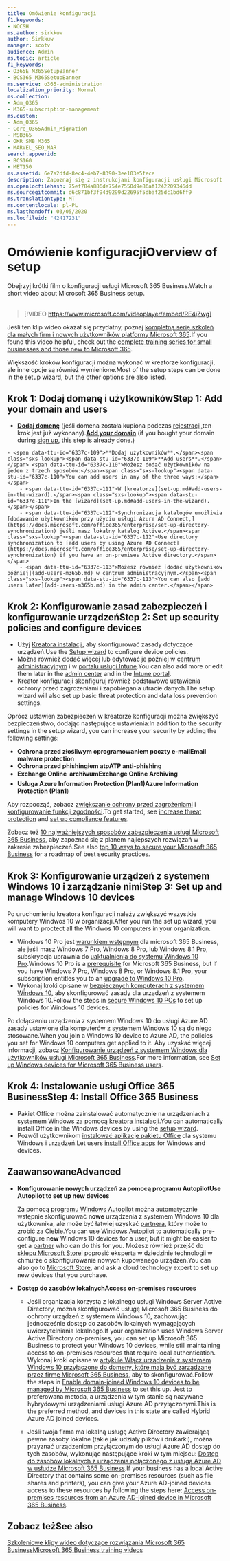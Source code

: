 ```yaml
---
title: Omówienie konfiguracji
f1.keywords:
- NOCSH
ms.author: sirkkuw
author: Sirkkuw
manager: scotv
audience: Admin
ms.topic: article
f1_keywords:
- O365E_M365SetupBanner
- BCS365_M365SetupBanner
ms.service: o365-administration
localization_priority: Normal
ms.collection:
- Adm_O365
- M365-subscription-management
ms.custom:
- Adm_O365
- Core_O365Admin_Migration
- MSB365
- OKR_SMB_M365
- MARVEL_SEO_MAR
search.appverid:
- BCS160
- MET150
ms.assetid: 6e7a2dfd-8ec4-4eb7-8390-3ee103e5fece
description: Zapoznaj się z instrukcjami konfiguracji usługi Microsoft 365 Business, od subskrypcji po dodawanie domeny i użytkowników, po konfigurowanie zasad zabezpieczeń i nie tylko.
ms.openlocfilehash: 75ef784a886de754e7550d9e86af1242209346dd
ms.sourcegitcommit: d6c871bf3f94d9299d22695f5dbaf25dc1bd6ff9
ms.translationtype: MT
ms.contentlocale: pl-PL
ms.lasthandoff: 03/05/2020
ms.locfileid: "42417231"
---
```

# <a name="overview-of-setup"></a><span data-ttu-id="6337c-103">Omówienie konfiguracji</span><span class="sxs-lookup"><span data-stu-id="6337c-103">Overview of setup</span></span>

<span data-ttu-id="6337c-104">Obejrzyj krótki film o konfiguracji usługi Microsoft 365 Business.</span><span class="sxs-lookup"><span data-stu-id="6337c-104">Watch a short video about Microsoft 365 Business setup.</span></span><br><br>

> [!VIDEO https://www.microsoft.com/videoplayer/embed/RE4jZwg] 

<span data-ttu-id="6337c-105">Jeśli ten klip wideo okazał się przydatny, poznaj [kompletną serię szkoleń dla małych firm i nowych użytkowników platformy Microsoft 365](https://support.office.com/article/6ab4bbcd-79cf-4000-a0bd-d42ce4d12816).</span><span class="sxs-lookup"><span data-stu-id="6337c-105">If you found this video helpful, check out the [complete training series for small businesses and those new to Microsoft 365](https://support.office.com/article/6ab4bbcd-79cf-4000-a0bd-d42ce4d12816).</span></span>

<span data-ttu-id="6337c-106">Większość kroków konfiguracji można wykonać w kreatorze konfiguracji, ale inne opcje są również wymienione.</span><span class="sxs-lookup"><span data-stu-id="6337c-106">Most of the setup steps can be done in the setup wizard, but the other options are also listed.</span></span>

## <a name="step-1-add-your-domain-and-users"></a><span data-ttu-id="6337c-107">Krok 1: Dodaj domenę i użytkowników</span><span class="sxs-lookup"><span data-stu-id="6337c-107">Step 1: Add your domain and users</span></span>

   - <span data-ttu-id="6337c-108">**[Dodaj domenę](set-up.md#add-your-domain-to-personalize-sign-in)** (jeśli domena została kupiona podczas [rejestracji,](sign-up.md)ten krok jest już wykonany).</span><span class="sxs-lookup"><span data-stu-id="6337c-108">**[Add your domain](set-up.md#add-your-domain-to-personalize-sign-in)** (if you bought your domain during [sign up](sign-up.md), this step is already done.)</span></span>

    - <span data-ttu-id="6337c-109">**Dodaj użytkowników**.</span><span class="sxs-lookup"><span data-stu-id="6337c-109">**Add users**.</span></span> <span data-ttu-id="6337c-110">Możesz dodać użytkowników na jeden z trzech sposobów:</span><span class="sxs-lookup"><span data-stu-id="6337c-110">You can add users in any of the three ways:</span></span>
        - <span data-ttu-id="6337c-111">W [kreatorze](set-up.md#add-users-in-the-wizard).</span><span class="sxs-lookup"><span data-stu-id="6337c-111">In the [wizard](set-up.md#add-users-in-the-wizard).</span></span>
        - <span data-ttu-id="6337c-112">Synchronizacja katalogów umożliwia [dodawanie użytkowników przy użyciu usługi Azure AD Connect,](https://docs.microsoft.com/office365/enterprise/set-up-directory-synchronization) jeśli masz lokalny katalog Active.</span><span class="sxs-lookup"><span data-stu-id="6337c-112">Use directory synchronization to [add users by using Azure AD Connect](https://docs.microsoft.com/office365/enterprise/set-up-directory-synchronization) if you have an on-premises Active directory.</span></span>
        - <span data-ttu-id="6337c-113">Możesz również [dodać użytkowników później](add-users-m365b.md) w centrum administracyjnym.</span><span class="sxs-lookup"><span data-stu-id="6337c-113">You can also [add users later](add-users-m365b.md) in the admin center.</span></span>
## <a name="step-2-set-up-security-policies-and-configure-devices"></a><span data-ttu-id="6337c-114">Krok 2: Konfigurowanie zasad zabezpieczeń i konfigurowanie urządzeń</span><span class="sxs-lookup"><span data-stu-id="6337c-114">Step 2: Set up security policies and configure devices</span></span> 

  - <span data-ttu-id="6337c-115">Użyj [Kreatora instalacji,](set-up.md#protect-your-organization) aby skonfigurować zasady dotyczące urządzeń.</span><span class="sxs-lookup"><span data-stu-id="6337c-115">Use the [Setup wizard](set-up.md#protect-your-organization) to configure device policies.</span></span> 
  - <span data-ttu-id="6337c-116">Można również dodać więcej lub edytować je później w [centrum administracyjnym](view-policies-and-devices.md) i w [portalu usługi Intune](https://docs.microsoft.com/intune/tutorial-walkthrough-intune-portal).</span><span class="sxs-lookup"><span data-stu-id="6337c-116">You can also add more or edit them later in the [admin center](view-policies-and-devices.md) and in the [Intune portal](https://docs.microsoft.com/intune/tutorial-walkthrough-intune-portal).</span></span>
  - <span data-ttu-id="6337c-117">Kreator konfiguracji skonfiguruj również podstawowe ustawienia ochrony przed zagrożeniami i zapobiegania utracie danych.</span><span class="sxs-lookup"><span data-stu-id="6337c-117">The setup wizard will also set up basic threat protection and data loss prevention settings.</span></span>
  
  <span data-ttu-id="6337c-118">Oprócz ustawień zabezpieczeń w kreatorze konfiguracji można zwiększyć bezpieczeństwo, dodając następujące ustawienia:</span><span class="sxs-lookup"><span data-stu-id="6337c-118">In addition to the security settings in the setup wizard, you can increase your security by adding the following settings:</span></span>

- <span data-ttu-id="6337c-119">**Ochrona przed złośliwym oprogramowaniem poczty e-mail**</span><span class="sxs-lookup"><span data-stu-id="6337c-119">**Email malware protection**</span></span>
- <span data-ttu-id="6337c-120">**Ochrona przed phishingiem atp**</span><span class="sxs-lookup"><span data-stu-id="6337c-120">**ATP anti-phishing**</span></span>
- <span data-ttu-id="6337c-121">**Exchange Online  archiwum**</span><span class="sxs-lookup"><span data-stu-id="6337c-121">**Exchange Online Archiving**</span></span>
- <span data-ttu-id="6337c-122">**Usługa Azure Information Protection (Plan1)**</span><span class="sxs-lookup"><span data-stu-id="6337c-122">**Azure Information Protection (Plan1**)</span></span>

<span data-ttu-id="6337c-123">Aby rozpocząć, zobacz [zwiększanie ochrony przed zagrożeniami](increase-threat-protection.md) i [konfigurowanie funkcji zgodności](set-up-compliance.md).</span><span class="sxs-lookup"><span data-stu-id="6337c-123">To get started, see [increase threat protection](increase-threat-protection.md) and [set up compliance features](set-up-compliance.md).</span></span>

<span data-ttu-id="6337c-124">Zobacz też [10 najważniejszych sposobów zabezpieczenia usługi Microsoft 365 Business,](https://docs.microsoft.com/office365/admin/security-and-compliance/secure-your-business-data) aby zapoznać się z planem najlepszych rozwiązań w zakresie zabezpieczeń.</span><span class="sxs-lookup"><span data-stu-id="6337c-124">See also [top 10 ways to secure your Microsoft 365 Business](https://docs.microsoft.com/office365/admin/security-and-compliance/secure-your-business-data) for a roadmap of best security practices.</span></span>

## <a name="step-3-set-up-and-manage-windows-10-devices"></a><span data-ttu-id="6337c-125">Krok 3: Konfigurowanie urządzeń z systemem Windows 10 i zarządzanie nimi</span><span class="sxs-lookup"><span data-stu-id="6337c-125">Step 3: Set up and manage Windows 10 devices</span></span>

<span data-ttu-id="6337c-126">Po uruchomieniu kreatora konfiguracji należy zwiększyć wszystkie komputery Windwos 10 w organizacji.</span><span class="sxs-lookup"><span data-stu-id="6337c-126">After you run the set up wizard, you will want to proctect all the Windwos 10 computers in your organization.</span></span>
  
- <span data-ttu-id="6337c-127">Windows 10 Pro jest [warunkiem wstępnym](pre-requisites-for-data-protection.md) dla microsoft 365 Business, ale jeśli masz Windows 7 Pro, Windows 8 Pro, lub Windows 8.1 Pro, subskrypcja uprawnia do [uaktualnienia do systemu Windows 10 Pro](https://docs.microsoft.com/microsoft-365/business/upgrade-to-windows-pro-creators-update).</span><span class="sxs-lookup"><span data-stu-id="6337c-127">Windows 10 Pro is a [prerequisite](pre-requisites-for-data-protection.md) for Microsoft 365 Business, but if you have Windows 7 Pro, Windows 8 Pro, or Windows 8.1 Pro, your subscription entitles you to an [upgrade to  Windows 10 Pro](https://docs.microsoft.com/microsoft-365/business/upgrade-to-windows-pro-creators-update).</span></span>
- <span data-ttu-id="6337c-128">Wykonaj kroki opisane w [bezpiecznych komputerach z systemem Windows 10,](secure-win-10-pcs.md) aby skonfigurować zasady dla urządzeń z systemem Windows 10.</span><span class="sxs-lookup"><span data-stu-id="6337c-128">Follow the steps in [secure Windows 10 PCs](secure-win-10-pcs.md) to set up policies for Windows 10 devices.</span></span>

<span data-ttu-id="6337c-129">Po dołączeniu urządzenia z systemem Windows 10 do usługi Azure AD zasady ustawione dla komputerów z systemem Windows 10 są do niego stosowane.</span><span class="sxs-lookup"><span data-stu-id="6337c-129">When you join a Windows 10 device to Azure AD, the policies you set for Windows 10 computers get applied to it.</span></span> <span data-ttu-id="6337c-130">Aby uzyskać więcej informacji, zobacz [Konfigurowanie urządzeń z systemem Windows dla użytkowników usługi Microsoft 365 Business](set-up-windows-devices.md).</span><span class="sxs-lookup"><span data-stu-id="6337c-130">For more information, see [Set up Windows devices for Microsoft 365 Business users](set-up-windows-devices.md).</span></span>

## <a name="step-4-install-office-365-business"></a><span data-ttu-id="6337c-131">Krok 4: Instalowanie usługi Office 365 Business</span><span class="sxs-lookup"><span data-stu-id="6337c-131">Step 4: Install Office 365 Business</span></span>
- <span data-ttu-id="6337c-132">Pakiet Office można zainstalować automatycznie na urządzeniach z systemem Windows za pomocą [kreatora instalacji](set-up.md#deploy-office-365-client-apps).</span><span class="sxs-lookup"><span data-stu-id="6337c-132">You can automatically install Office in the Windows devices by using the [setup wizard](set-up.md#deploy-office-365-client-apps).</span></span>
- <span data-ttu-id="6337c-133">Pozwól użytkownikom [instalować aplikacje pakietu Office](https://docs.microsoft.com/office365/admin/setup/install-applications) dla systemu Windows i urządzeń.</span><span class="sxs-lookup"><span data-stu-id="6337c-133">Let users [install Office apps](https://docs.microsoft.com/office365/admin/setup/install-applications) for Windows and devices.</span></span>
     
## <a name="advanced"></a><span data-ttu-id="6337c-134">Zaawansowane</span><span class="sxs-lookup"><span data-stu-id="6337c-134">Advanced</span></span>
- <span data-ttu-id="6337c-135">**Konfigurowanie nowych urządzeń za pomocą programu Autopilot**</span><span class="sxs-lookup"><span data-stu-id="6337c-135">**Use Autopilot to set up new devices**</span></span>
            
     <span data-ttu-id="6337c-136">Za pomocą [programu Windows Autopilot](add-autopilot-devices-and-profile.md) można automatycznie wstępnie skonfigurować **nowe** urządzenia z systemem Windows 10 dla użytkownika, ale może być łatwiej uzyskać [partnera,](https://www.microsoft.com/solution-providers/search) który może to zrobić za Ciebie.</span><span class="sxs-lookup"><span data-stu-id="6337c-136">You can use [Windows Autopilot](add-autopilot-devices-and-profile.md) to automatically pre-configure **new** Windows 10 devices for a user, but it might be easier to get a [partner](https://www.microsoft.com/solution-providers/search) who can do this for you.</span></span> <span data-ttu-id="6337c-137">Możesz również przejść do [sklepu Microsoft Store](https://go.microsoft.com/fwlink/?linkid=874598)i poprosić eksperta w dziedzinie technologii w chmurze o skonfigurowanie nowych kupowanego urządzeń.</span><span class="sxs-lookup"><span data-stu-id="6337c-137">You can also go to [Microsoft Store](https://go.microsoft.com/fwlink/?linkid=874598), and ask a cloud technology expert to set up new devices that you purchase.</span></span>

- <span data-ttu-id="6337c-138">**Dostęp do zasobów lokalnych**</span><span class="sxs-lookup"><span data-stu-id="6337c-138">**Access on-premises resources**</span></span>

     - <span data-ttu-id="6337c-139">Jeśli organizacja korzysta z lokalnego usługi Windows Server Active Directory, można skonfigurować usługę Microsoft 365 Business do ochrony urządzeń z systemem Windows 10, zachowując jednocześnie dostęp do zasobów lokalnych wymagających uwierzytelniania lokalnego.</span><span class="sxs-lookup"><span data-stu-id="6337c-139">If your organization uses Windows Server Active Directory on-premises, you can set up Microsoft 365 Business to protect your Windows 10 devices, while still maintaining access to on-premises resources that require local authentication.</span></span> <span data-ttu-id="6337c-140">Wykonaj kroki opisane w [artykule Włącz urządzenia z systemem Windows 10 przyłączone do domeny, które mają być zarządzane przez firmę Microsoft 365 Business,](manage-windows-devices.md) aby to skonfigurować.</span><span class="sxs-lookup"><span data-stu-id="6337c-140">Follow the steps in [Enable domain-joined Windows 10 devices to be managed by Microsoft 365 Business](manage-windows-devices.md) to set this up.</span></span> <span data-ttu-id="6337c-141">Jest to preferowana metoda, a urządzenia w tym stanie są nazywane hybrydowymi urządzeniami usługi Azure AD przyłączonymi.</span><span class="sxs-lookup"><span data-stu-id="6337c-141">This is the preferred method, and devices in this state are called Hybrid Azure AD joined devices.</span></span>

    - <span data-ttu-id="6337c-142">Jeśli twoja firma ma lokalną usługę Active Directory zawierającą pewne zasoby lokalne (takie jak udziały plików i drukarki), można przyznać urządzeniom przyłączonym do usługi Azure AD dostęp do tych zasobów, wykonując następujące kroki w tym miejscu: [Dostęp do zasobów lokalnych z urządzenia połączonego z usługą Azure AD w usłudze Microsoft 365 Business](access-resources.md).</span><span class="sxs-lookup"><span data-stu-id="6337c-142">If your business has a local Active Directory that contains some on-premises resources (such as file shares and printers), you can give your Azure AD-joined devices access to these resources by following the steps here: [Access on-premises resources from an Azure AD-joined device in Microsoft 365 Business](access-resources.md).</span></span>

## <a name="see-also"></a><span data-ttu-id="6337c-143">Zobacz też</span><span class="sxs-lookup"><span data-stu-id="6337c-143">See also</span></span>

[<span data-ttu-id="6337c-144">Szkoleniowe klipy wideo dotyczące rozwiązania Microsoft 365 Business</span><span class="sxs-lookup"><span data-stu-id="6337c-144">Microsoft 365 Business training videos</span></span>](https://support.office.com/article/6ab4bbcd-79cf-4000-a0bd-d42ce4d12816)
